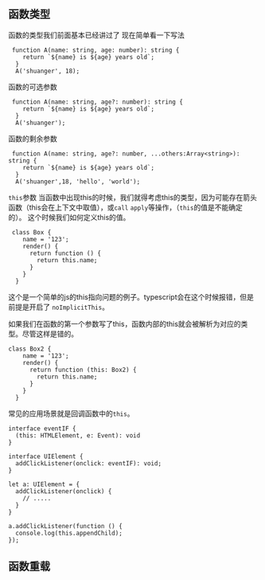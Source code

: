 ## 函数类型

函数的类型我们前面基本已经讲过了
现在简单看一下写法
```
 function A(name: string, age: number): string {
    return `${name} is ${age} years old`;
  }
  A('shuanger', 18);
```

函数的可选参数

```
 function A(name: string, age?: number): string {
    return `${name} is ${age} years old`;
  }
  A('shuanger');
```

函数的剩余参数
```
 function A(name: string, age?: number, ...others:Array<string>): string {
    return `${name} is ${age} years old`;
  }
  A('shuanger',18, 'hello', 'world');
```

`this`参数
当函数中出现this的时候，我们就得考虑this的类型，因为可能存在箭头函数（this会在上下文中取值），或`call` `apply`等操作，（`this`的值是不能确定的）。
这个时候我们如何定义this的值。

```
 class Box {
    name = '123';
    render() {
      return function () {
        return this.name;
      }
    }
  }
```
这个是一个简单的js的this指向问题的例子。typescript会在这个时候报错，但是前提是开启了 `noImplicitThis`。  

如果我们在函数的第一个参数写了this，函数内部的this就会被解析为对应的类型。尽管这样是错的。
```
class Box2 {
    name = '123';
    render() {
      return function (this: Box2) {
        return this.name;
      }
    }
  }
```

常见的应用场景就是回调函数中的`this`。
```
interface eventIF {
  (this: HTMLElement, e: Event): void
}

interface UIElement {
  addClickListener(onclick: eventIF): void;
}

let a: UIElement = {
  addClickListener(onclick) {
    // .....
  }
}

a.addClickListener(function () {
  console.log(this.appendChild);
});
```

## 函数重载